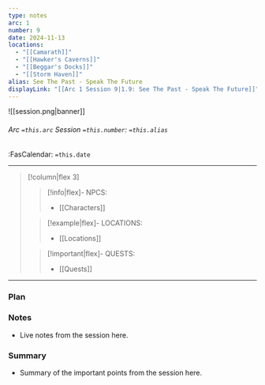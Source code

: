 ```yaml
---
type: notes
arc: 1
number: 9
date: 2024-11-13
locations:
  - "[[Camarath]]"
  - "[[Hawker's Caverns]]"
  - "[[Beggar's Docks]]"
  - "[[Storm Haven]]"
alias: See The Past - Speak The Future
displayLink: "[[Arc 1 Session 9|1.9: See The Past - Speak The Future]]"
---
```


![[session.png|banner]]
###### Arc `=this.arc` Session `=this.number`: `=this.alias`
<span class="sub2">:FasCalendar: `=this.date` </span>
___

> [!column|flex 3]
> 
>> [!info|flex]- NPCS:
>> - [[Characters]]
>
>> [!example|flex]- LOCATIONS:
>> - [[Locations]]
>
>> [!important|flex]- QUESTS:
>> - [[Quests]]

---

### Plan

### Notes
- Live notes from the session here.

### Summary
- Summary of the important points from the session here.


